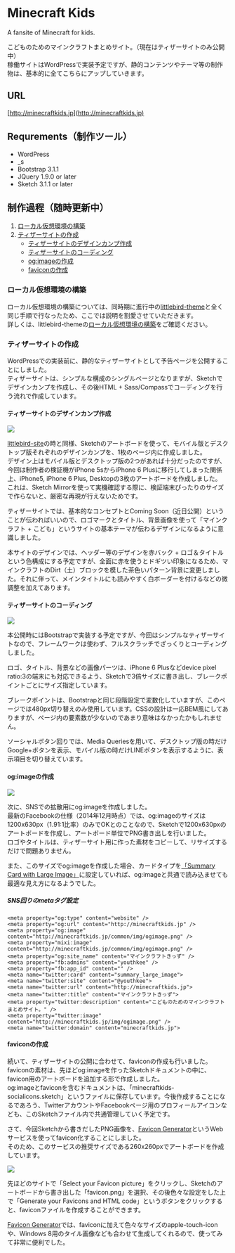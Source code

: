# Minecraft Kids

A fansite of Minecraft for kids.

こどものためのマインクラフトまとめサイト。（現在はティザーサイトのみ公開中）  
稼働サイトはWordPressで実装予定ですが、静的コンテンツやテーマ等の制作物は、基本的に全てこちらにアップしていきます。

## URL

[http://minecraftkids.jp](http://minecraftkids.jp)

## Requrements（制作ツール）

- WordPress
- _s
- Bootstrap 3.1.1
- JQuery 1.9.0 or later
- Sketch 3.1.1 or later

## 制作過程（随時更新中）

1. [ローカル仮想環境の構築](#user-content-ローカル仮想環境の構築)
2. [ティザーサイトの作成](#user-content-ティザーサイトの作成)
	- [ティザーサイトのデザインカンプ作成](#user-content-ティザーサイトのデザインカンプ作成)
	- [ティザーサイトのコーディング](#user-content-ティザーサイトのコーディング)
	- [og:imageの作成](#user-content-og:imageの作成)
	- [faviconの作成](#user-content-faviconの作成)

### ローカル仮想環境の構築

ローカル仮想環境の構築については、同時期に進行中の[littlebird-theme](https://github.com/littlebirdjp/littlebird-theme)と全く同じ手順で行なったため、ここでは説明を割愛させていただきます。  
詳しくは、littlebird-themeの[ローカル仮想環境の構築](https://github.com/littlebirdjp/littlebird-theme#user-content-%E3%83%AD%E3%83%BC%E3%82%AB%E3%83%AB%E4%BB%AE%E6%83%B3%E7%92%B0%E5%A2%83%E3%81%AE%E6%A7%8B%E7%AF%89)をご確認ください。

### ティザーサイトの作成

WordPressでの実装前に、静的なティザーサイトとして予告ページを公開することにしました。  
ティザーサイトは、シンプルな構成のシングルページとなりますが、Sketchでデザインカンプを作成し、その後HTML + Sass/Compassでコーディングを行う流れで作成しています。

#### ティザーサイトのデザインカンプ作成

![](screenshots/screenshot01.png?raw=true)

[littlebird-site](https://github.com/littlebirdjp/littlebird-site)の時と同様、Sketchのアートボードを使って、モバイル版とデスクトップ版それぞれのデザインカンプを、1枚のページ内に作成しました。  
デザイン上はモバイル版とデスクトップ版の2つがあれば十分だったのですが、今回は制作者の検証機がiPhone 5sからiPhone 6 Plusに移行してしまった関係上、iPhone5, iPhone 6 Plus, Desktopの3枚のアートボードを作成しました。  
これは、Sketch Mirrorを使って実機確認する際に、検証端末ぴったりのサイズで作らないと、厳密な再現が行えないためです。

ティザーサイトでは、基本的なコンセプトとComing Soon（近日公開）ということが伝わればいいので、ロゴマークとタイトル、背景画像を使って「マインクラフト + こども」というサイトの基本テーマが伝わるデザインになるように意識しました。

本サイトのデザインでは、ヘッダー等のデザインを赤バック + ロゴ＆タイトルという色構成にする予定ですが、全面に赤を使うとドギツい印象になるため、マインクラフトのDirt（土）ブロックを模した茶色いパターン背景に変更しました。それに伴って、メインタイトルにも読みやすく白ボーダーを付けるなどの微調整を加えてあります。

#### ティザーサイトのコーディング

![](screenshots/screenshot02.png?raw=true)

本公開時にはBootstrapで実装する予定ですが、今回はシンプルなティザーサイトなので、フレームワークは使わず、フルスクラッチでざっくりとコーディングしました。  

ロゴ、タイトル、背景などの画像パーツは、iPhone 6 Plusなどdevice pixel ratio:3の端末にも対応できるよう、Sketchで3倍サイズに書き出し、ブレークポイントごとにサイズ指定しています。

ブレークポイントは、Bootstrapと同じ段階設定で変数化していますが、このページでは480px切り替えのみ使用しています。CSSの設計は一応BEM風にしてありますが、ページ内の要素数が少ないのであまり意味はなかったかもしれません。

ソーシャルボタン回りでは、Media Queriesを用いて、デスクトップ版の時だけGoogle+ボタンを表示、モバイル版の時だけLINEボタンを表示するように、表示項目を切り替えています。

#### og:imageの作成

![](screenshots/screenshot03.png?raw=true)

次に、SNSでの拡散用にog:imageを作成しました。  
最新のFacebookの仕様（2014年12月時点）では、og:imageのサイズは1200x630px（1.91:1比率）のみでOKとのことなので、Sketchで1200x630pxのアートボードを作成し、アートボード単位でPNG書き出しを行いました。  
ロゴやタイトルは、ティザーサイト用に作った素材をコピーして、リサイズするだけで問題ありません。

また、このサイズでog:imageを作成した場合、カードタイプを[「Summary Card with Large Image」](https://dev.twitter.com/cards/types/summary-large-image)に設定していれば、og:imageと共通で読み込ませても最適な見え方になるようでした。

##### SNS回りのmetaタグ設定

```
<meta property="og:type" content="website" />
<meta property="og:url" content="http://minecraftkids.jp" />
<meta property="og:image" content="http://minecraftkids.jp/common/img/ogimage.png" />
<meta property="mixi:image" content="http://minecraftkids.jp/common/img/ogimage.png" />
<meta property="og:site_name" content="マインクラフトきっず" />
<meta property="fb:admins" content="youthkee" />
<meta property="fb:app_id" content="" />
<meta name="twitter:card" content="summary_large_image">
<meta name="twitter:site" content="@youthkee">
<meta name="twitter:url" content="http://minecraftkids.jp">
<meta name="twitter:title" content="マインクラフトきっず">
<meta property="twitter:description" content="こどものためのマインクラフトまとめサイト。" />
<meta property="twitter:image" content="http://minecraftkids.jp/img/ogimage.png" />
<meta name="twitter:domain" content="minecraftkids.jp">
```

#### faviconの作成

続いて、ティザーサイトの公開に合わせて、faviconの作成も行いました。  
faviconの素材は、先ほどog:imageを作ったSketchドキュメントの中に、favicon用のアートボードを追加する形で作成しました。  
og:imageとfaviconを含むドキュメントは、「minecraftkids-socialicons.sketch」というファイルに保存しています。今後作成することになるであろう、TwitterアカウントやFacebookページ用のプロフィールアイコンなども、このSketchファイル内で共通管理していく予定です。

さて、今回Sketchから書きだしたPNG画像を、[Favicon Generator](http://realfavicongenerator.net/)というWebサービスを使ってfavicon化することにしました。  
そのため、このサービスの推奨サイズである260x260pxでアートボードを作成しています。

![](screenshots/screenshot04.png?raw=true)

先ほどのサイトで「Select your Favicon picture」をクリックし、Sketchのアートボードから書き出した「favicon.png」を選択、その後色々な設定をした上で「Generate your Favicons and HTML code」というボタンをクリックすると、faviconファイルを作成することができます。

[Favicon Generator](http://realfavicongenerator.net/)では、faviconに加えて色々なサイズのapple-touch-iconや、Windows 8用のタイル画像なども合わせて生成してくれるので、使ってみて非常に便利でした。





